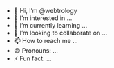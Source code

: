 - 👋 Hi, I’m @webtrology
- 👀 I’m interested in ...
- 🌱 I’m currently learning ...
- 💞️ I’m looking to collaborate on ...
- 📫 How to reach me ...
- 😄 Pronouns: ...
- ⚡ Fun fact: ...

<!---
webtrology/webtrology is a ✨ special ✨ repository because its `README.md` (this file) appears on your GitHub profile.
You can click the Preview link to take a look at your changes.
--->

